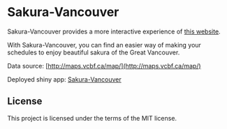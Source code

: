 # Sakura-Vancouver

Sakura-Vancouver provides a more interactive experience of [this website](http://maps.vcbf.ca/map/). 

With Sakura-Vancouver, you can find an easier way of making your schedules to enjoy beautiful sakura of the Great Vancouver.

Data source: [http://maps.vcbf.ca/map/](http://maps.vcbf.ca/map/)

Deployed shiny app: [Sakura-Vancouver](https://liaomz.shinyapps.io/Sakura-Vancouver/)

## License
This project is licensed under the terms of the MIT license.
